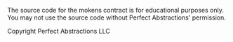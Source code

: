 The source code for the mokens contract is for educational purposes only. You may not use the source code without Perfect Abstractions' permission.

Copyright Perfect Abstractions LLC
